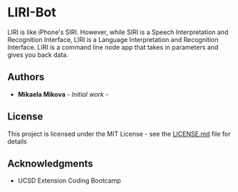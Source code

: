 # LIRI-Bot
LIRI is like iPhone's SIRI. However, while SIRI is a Speech Interpretation and Recognition Interface, LIRI is a Language Interpretation and Recognition Interface. LIRI is a command line node app that takes in parameters and gives you back data.

## Authors

* **Mikaela Mikova** - *Initial work* -

## License

This project is licensed under the MIT License - see the [LICENSE.md](LICENSE.md) file for details

## Acknowledgments

* UCSD Extension Coding Bootcamp
